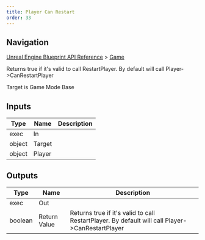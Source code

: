 ```yaml
---
title: Player Can Restart
order: 33
---
```

## Navigation

[Unreal Engine Blueprint API Reference](https://dev.epicgames.com/documentation/en-us/unreal-engine/BlueprintAPI) > [Game](https://dev.epicgames.com/documentation/en-us/unreal-engine/BlueprintAPI/Game)

Returns true if it's valid to call RestartPlayer. By default will call Player->CanRestartPlayer

Target is Game Mode Base

## Inputs

| Type | Name | Description |
| --- | --- | --- |
| exec | In |  |
| object | Target |  |
| object | Player |  |

## Outputs

| Type | Name | Description |
| --- | --- | --- |
| exec | Out |  |
| boolean | Return Value | Returns true if it's valid to call RestartPlayer. By default will call Player->CanRestartPlayer |
